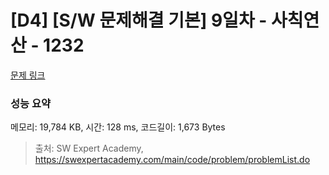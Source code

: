 # [D4] [S/W 문제해결 기본] 9일차 - 사칙연산 - 1232 

[문제 링크](https://swexpertacademy.com/main/code/problem/problemDetail.do?contestProbId=AV141J8KAIcCFAYD) 

### 성능 요약

메모리: 19,784 KB, 시간: 128 ms, 코드길이: 1,673 Bytes



> 출처: SW Expert Academy, https://swexpertacademy.com/main/code/problem/problemList.do